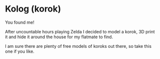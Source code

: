 # Kolog (korok)

You found me!

After uncountable hours playing Zelda I decided to model a korok, 3D print it and hide it around the house for my flatmate to find.

I am sure there are plenty of free models of koroks out there, so take this one if you like.
